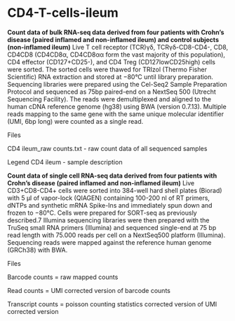 # CD4-T-cells-ileum

**Count data of bulk RNA-seq data derived from four patients with Crohn’s disease (paired inflamed and non-inflamed ileum) and control subjects (non-inflamed ileum)**
Live T cell receptor (TCR)γδ, TCRγδ-CD8-CD4-, CD8, CD4CD8 (CD4CD8α, CD4CD8αα form the vast majority of this population), CD4 effector (CD127+CD25-), and CD4 Treg 
(CD127lowCD25high) cells were sorted. The sorted cells were thawed for TRIzol (Thermo Fisher Scientific) RNA extraction and stored at −80°C until library preparation.
Sequencing libraries were prepared using the Cel-Seq2 Sample Preparation Protocol and sequenced as 75bp paired-end on a NextSeq 500 (Utrecht Sequencing Facility). 
The reads were demultiplexed and aligned to the human cDNA reference genome (hg38) using BWA (version 0.7.13). Multiple reads mapping to the same gene with the same 
unique molecular identifier (UMI, 6bp long) were counted as a single read.

Files

CD4 ileum_raw counts.txt - raw count data of all sequenced samples

Legend CD4 ileum - sample description




**Count data of single cell RNA-seq data derived from four patients with Crohn’s disease (paired inflamed and non-inflamed ileum)**
Live CD3+CD8-CD4+ cells were sorted into 384-well hard shell plates (Biorad) with 5 μl of vapor-lock (QIAGEN) containing 100-200 nl of RT primers, dNTPs and synthetic 
mRNA Spike-Ins and immediately spun down and frozen to −80°C. Cells were prepared for SORT-seq as previously described.7 Illumina sequencing libraries were then 
prepared with the TruSeq small RNA primers (Illumina) and sequenced single-end at 75 bp read length with 75.000 reads per cell on a NextSeq500 platform (Illumina). 
Sequencing reads were mapped against the reference human genome (GRCh38) with BWA.

Files

Barcode counts = raw mapped counts

Read counts = UMI corrected version of barcode counts

Transcript counts = poisson counting statistics corrected version of UMI corrected version
